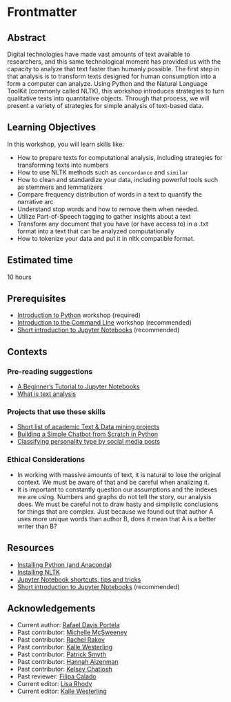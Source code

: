 # Frontmatter

## Abstract

Digital technologies have made vast amounts of text available to researchers, and this same technological moment has provided us with the capacity to analyze that text faster than humanly possible. The first step in that analysis is to transform texts designed for human consumption into a form a computer can analyze. Using Python and the Natural Language ToolKit (commonly called NLTK), this workshop introduces strategies to turn qualitative texts into quantitative objects. Through that process, we will present a variety of strategies for simple analysis of text-based data.

## Learning Objectives

In this workshop, you will learn skills like:

- How to prepare texts for computational analysis, including strategies for transforming texts into numbers
- How to use NLTK methods such as `concordance` and `similar`
- How to clean and standardize your data, including powerful tools such as stemmers and lemmatizers
- Compare frequency distribution of words in a text to quantify the narrative arc
- Understand stop words and how to remove them when needed.
- Utilize Part-of-Speech tagging to gather insights about a text
- Transform any document that you have (or have access to) in a .txt format into a text that can be analyzed computationally
- How to tokenize your data and put it in nltk compatible format.

## Estimated time

10 hours

## Prerequisites

- [Introduction to Python](https://github.com/DHRI-Curriculum/python) workshop (required)
- [Introduction to the Command Line](https://github.com/DHRI-Curriculum/command-line) workshop (recommended)
- [Short introduction to Jupyter Notebooks](https://github.com/DHRI-Curriculum/insights/blob/v2.0/pages/jupyter-notebooks.md) (recommended)


## Contexts

### Pre-reading suggestions

- [A Beginner’s Tutorial to Jupyter Notebooks](https://towardsdatascience.com/a-beginners-tutorial-to-jupyter-notebooks-1b2f8705888a)
- [What is text analysis](https://www.scribbr.com/methodology/textual-analysis/)

### Projects that use these skills

- [Short list of academic Text & Data mining projects](https://libguides.bc.edu/textdatamining/projects)
- [Building a Simple Chatbot from Scratch in Python](https://github.com/parulnith/Building-a-Simple-Chatbot-in-Python-using-NLTK)
- [Classifying personality type by social media posts](https://github.com/TGDivy/MBTI-Personality-Classifier)

### Ethical Considerations

- In working with massive amounts of text, it is natural to lose the original context. We must be aware of that and be careful when analizing it.
- It is important to constantly question our assumptions and the indexes we are using. Numbers and graphs do not tell the story, our analysis does. We must be careful not to draw hasty and simplistic conclusions for things that are complex. Just because we found out that author A uses more unique words than author B, does it mean that A is a better writer than B?

## Resources

- [Installing Python (and Anaconda)](https://github.com/DHRI-Curriculum/install/blob/v2.0/guides/python.md)
- [Installing NLTK](https://github.com/DHRI-Curriculum/install/blob/v2.0/guides/nltk.md)
- [Jupyter Notebook shortcuts, tips and tricks](http://maxmelnick.com/2016/04/19/python-beginner-tips-and-tricks.html)
- [Short introduction to Jupyter Notebooks](https://github.com/DHRI-Curriculum/insights/blob/v2.0/pages/jupyter-notebooks.md) (recommended)

## Acknowledgements

- Current author: [Rafael Davis Portela](https://github.com/rafadavis)
- Past contributor: [Michelle McSweeney](https://github.com/michellejm)
- Past contributor: [Rachel Rakov](https://github.com/rachelrakov)
- Past contributor: [Kalle Westerling](https://github.com/kallewesterling)
- Past contributor: [Patrick Smyth](https://github.com/smythp)
- Past contributor: [Hannah Aizenman](https://github.com/story645)
- Past contributor: [Kelsey Chatlosh](https://github.com/kchatlosh)
- Past reviewer: [Filipa Calado](https://github.com/gofilipa)
- Current editor: [Lisa Rhody](https://github.com/lmrhody)
- Current editor: [Kalle Westerling](https://github.com/kallewesterling)
